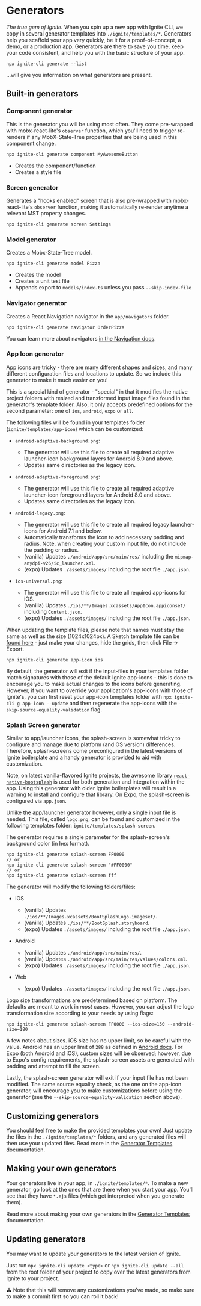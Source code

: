 # Generators

_The true gem of Ignite._ When you spin up a new app with Ignite CLI, we copy in several generator templates into `./ignite/templates/*`. Generators help you scaffold your app very quickly, be it for a proof-of-concept, a demo, or a production app. Generators are there to save you time, keep your code consistent, and help you with the basic structure of your app.

```
npx ignite-cli generate --list
```

...will give you information on what generators are present.

## Built-in generators

### Component generator

This is the generator you will be using most often. They come pre-wrapped with mobx-react-lite's `observer` function, which you'll need to trigger re-renders if any MobX-State-Tree properties that are being used in this component change.

```
npx ignite-cli generate component MyAwesomeButton
```

- Creates the component/function
- Creates a style file

### Screen generator

Generates a "hooks enabled" screen that is also pre-wrapped with mobx-react-lite's `observer` function, making it automatically re-render anytime a relevant MST property changes.

```
npx ignite-cli generate screen Settings
```

### Model generator

Creates a Mobx-State-Tree model.

```
npx ignite-cli generate model Pizza
```

- Creates the model
- Creates a unit test file
- Appends export to `models/index.ts` unless you pass `--skip-index-file`

### Navigator generator

Creates a React Navigation navigator in the `app/navigators` folder.

```
npx ignite-cli generate navigator OrderPizza
```

You can learn more about navigators [in the Navigation docs](./Navigation.md).

### App Icon generator

App icons are tricky - there are many different shapes and sizes, and many different configuration files and locations to update. So we include this generator to make it much easier on you!

This is a special kind of generator - "special" in that it modifies the native project folders with resized and transformed input image files found in the generator's template folder. Also, it only accepts predefined options for the second parameter: one of `ios`, `android`, `expo` or `all`.

The following files will be found in your templates folder (`ignite/templates/app-icon`) which can be customized:

- `android-adaptive-background.png`:

  - The generator will use this file to create all required adaptive launcher-icon background layers for Android 8.0 and above.
  - Updates same directories as the legacy icon.

- `android-adaptive-foreground.png`:

  - The generator will use this file to create all required adaptive launcher-icon foreground layers for Android 8.0 and above.
  - Updates same directories as the legacy icon.

- `android-legacy.png`:

  - The generator will use this file to create all required legacy launcher-icons for Android 7.1 and below.
  - Automatically transforms the icon to add necessary padding and radius. Note, when creating your custom input file, do not include the padding or radius.
  - (vanilla) Updates `./android/app/src/main/res/` including the `mipmap-anydpi-v26/ic_launcher.xml`.
  - (expo) Updates `./assets/images/` including the root file `./app.json`.

- `ios-universal.png`:

  - The generator will use this file to create all required app-icons for iOS.
  - (vanilla) Updates `./ios/**/Images.xcassets/AppIcon.appiconset/` including `Content.json`.
  - (expo) Updates `./assets/images/` including the root file `./app.json`.

When updating the template files, please note that names must stay the same as well as the size (1024x1024px). A Sketch template file can be [found here](https://github.com/infinitered/ignite/files/8576614/ignite-app-icon-template.zip) - just make your changes, hide the grids, then click File -> Export.

```
npx ignite-cli generate app-icon ios
```

By default, the generator will exit if the input-files in your templates folder match signatures with those of the default Ignite app-icons - this is done to encourage you to make actual changes to the icons before generating. However, if you want to override your application's app-icons with those of Ignite's, you can first reset your app-icon templates folder with `npx ignite-cli g app-icon --update` and then regenerate the app-icons with the `--skip-source-equality-validation` flag.

### Splash Screen generator

Similar to app/launcher icons, the splash-screen is somewhat tricky to configure and manage due to platform (and OS version) differences. Therefore, splash-screens come preconfigured in the latest versions of Ignite boilerplate and a handy generator is provided to aid with customization.

Note, on latest vanilla-flavored Ignite projects, the awesome library [`react-native-bootsplash`](https://github.com/zoontek/react-native-bootsplash) is used for both generation and integration within the app. Using this generator with older Ignite boilerplates will result in a warning to install and configure that library. On Expo, the splash-screen is configured via `app.json`.

Unlike the app/launcher generator however, only a single input file is needed. This file, called `logo.png`, can be found and customized in the following templates folder: `ignite/templates/splash-screen`.

The generator requires a single parameter for the splash-screen's background color (in hex format).

```
npx ignite-cli generate splash-screen FF0000
// or
npx ignite-cli generate splash-screen "#FF0000"
// or
npx ignite-cli generate splash-screen fff
```

The generator will modify the following folders/files:

- iOS

  - (vanilla) Updates `./ios/**/Images.xcassets/BootSplashLogo.imageset/`.
  - (vanilla) Updates `./ios/**/BootSplash.storyboard`.
  - (expo) Updates `./assets/images/` including the root file `./app.json`.

- Android

  - (vanilla) Updates `./android/app/src/main/res/`.
  - (vanilla) Updates `./android/app/src/main/res/values/colors.xml`.
  - (expo) Updates `./assets/images/` including the root file `./app.json`.

- Web
  - (expo) Updates `./assets/images/` including the root file `./app.json`.

Logo size transformations are predetermined based on platform. The defaults are meant to work in _most_ cases. However, you can adjust the logo transformation size according to your needs by using flags:

```
npx ignite-cli generate splash-screen FF0000 --ios-size=150 --android-size=180
```

A few notes about sizes. iOS size has no upper limit, so be careful with the value. Android has an upper limit of `288` as defined in [Android docs](https://developer.android.com/guide/topics/ui/splash-screen#splash_screen_dimensions). For Expo (both Android and iOS), custom sizes will be observed; however, due to Expo's config requirements, the splash-screen assets are generated with padding and attempt to fill the screen.

Lastly, the splash-screen generator will exit if your input file has not been modified. The same source equality check, as the one on the app-icon generator, will encourage you to make customizations before using the generator (see the `--skip-source-equality-validation` section above).

## Customizing generators

You should feel free to make the provided templates your own! Just update the files in the `./ignite/templates/*` folders, and any generated files will then use your updated files. Read more in the [Generator Templates](./Generator-Templates.md) documentation.

## Making your own generators

Your generators live in your app, in `./ignite/templates/*`. To make a new generator, go look at the ones that are there when you start your app. You'll see that they have `*.ejs` files (which get interpreted when you generate them).

Read more about making your own generators in the [Generator Templates](./Generator-Templates.md) documentation.

## Updating generators

You may want to update your generators to the latest version of Ignite.

Just run `npx ignite-cli update <type>` or `npx ignite-cli update --all` from the root folder of your project to copy over the latest generators from Ignite to your project.

⚠️ Note that this will remove any customizations you've made, so make sure to make a commit first so you can roll it back!

